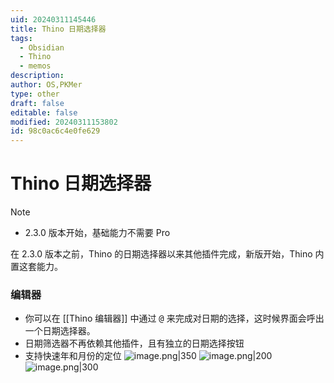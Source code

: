 ```yaml
---
uid: 20240311145446
title: Thino 日期选择器
tags:
  - Obsidian
  - Thino
  - memos
description: 
author: OS,PKMer
type: other
draft: false
editable: false
modified: 20240311153802
id: 98c0ac6c4e0fe629
---
```


# Thino 日期选择器

> [!Note]
> - 2.3.0 版本开始，基础能力不需要 Pro

在 2.3.0 版本之前，Thino 的日期选择器以来其他插件完成，新版开始，Thino 内置这套能力。

### 编辑器

- 你可以在 [[Thino 编辑器]] 中通过 <kbd>@</kbd> 来完成对日期的选择，这时候界面会呼出一个日期选择器。
- 日期筛选器不再依赖其他插件，且有独立的日期选择按钮
- 支持快速年和月份的定位
![image.png|350](https://cdn.pkmer.cn/images/20240223185317.png!pkmer)
![image.png|200](https://cdn.pkmer.cn/images/20240226115658.png!pkmer)
![image.png|300](https://cdn.pkmer.cn/images/20240226115705.png!pkmer)
